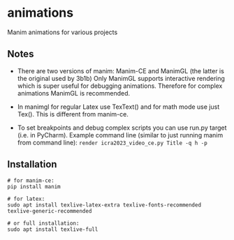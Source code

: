 # animations
Manim animations for various projects

## Notes

* There are two versions of manim: Manim-CE and ManimGL (the latter is the original used by 3b1b)
Only ManimGL supports interactive rendering which is super useful for debugging animations.
Therefore for complex animations ManimGL is recommended.
  
* In manimgl for regular Latex use TexText() and for math mode use just Tex(). This is different from manim-ce.

* To set breakpoints and debug complex scripts you can use run.py target (i.e. in PyCharm).
Example command line (similar to just running manim from command line):
`render icra2023_video_ce.py Title -q h -p`

## Installation

```shell
# for manim-ce:
pip install manim

# for latex:
sudo apt install texlive-latex-extra texlive-fonts-recommended texlive-generic-recommended

# or full installation:
sudo apt install texlive-full
```
